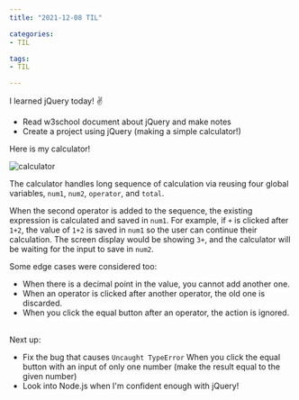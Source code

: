 ```yaml
---
title: "2021-12-08 TIL"

categories: 
- TIL

tags:
- TIL

---
```


I learned jQuery today! ✌

- Read w3school document about jQuery and make notes
- Create a project using jQuery (making a simple calculator!)

Here is my calculator!

![calculator](https://user-images.githubusercontent.com/54295374/145245590-073c99af-f42f-424a-800b-61be3c322b08.gif)

The calculator handles long sequence of calculation via reusing four global variables, `num1`, `num2`, `operator`, and `total`.

When the second operator is added to the sequence, the existing expression is calculated and saved in `num1`. For example, if `+` is clicked after `1+2`, the value of `1+2` is saved in `num1` so the user can continue their calculation. The screen display would be showing `3+`, and the calculator will be waiting for the input to save in `num2`.

Some edge cases were considered too:

- When there is a decimal point in the value, you cannot add another one.
- When an operator is clicked after another operator, the old one is discarded.
- When you click the equal button after an operator, the action is ignored. <br><br>

Next up:

- Fix the bug that causes `Uncaught TypeError` When you click the equal button with an input of only one number (make the result equal to the given number)
- Look into Node.js when I'm confident enough with jQuery!
